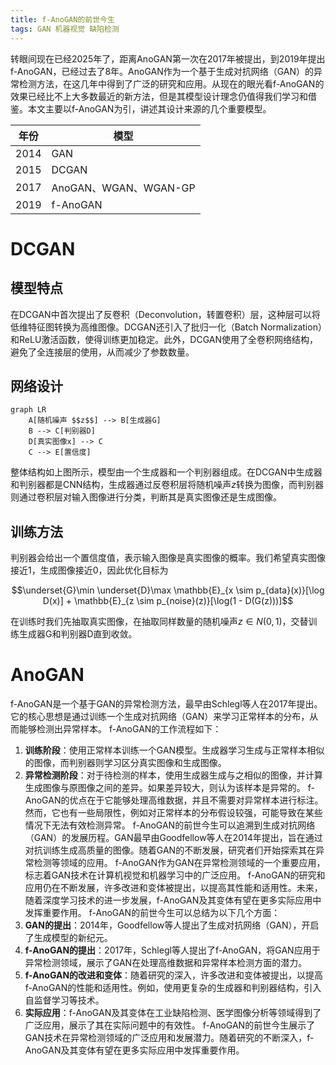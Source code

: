 ```yaml
---
title: f-AnoGAN的前世今生
tags: GAN 机器视觉 缺陷检测
---
```


转眼间现在已经2025年了，距离AnoGAN第一次在2017年被提出，到2019年提出f-AnoGAN，已经过去了8年。AnoGAN作为一个基于生成对抗网络（GAN）的异常检测方法，在这几年中得到了广泛的研究和应用。从现在的眼光看f-AnoGAN的效果已经比不上大多数最近的新方法，但是其模型设计理念仍值得我们学习和借鉴。本文主要以f-AnoGAN为引，讲述其设计来源的几个重要模型。

|  年份   | 模型  |
|  ----  | ----  |
| 2014 | GAN |
| 2015 | DCGAN |
| 2017 | AnoGAN、WGAN、WGAN-GP |
| 2019 | f-AnoGAN |


# DCGAN

## 模型特点
在DCGAN中首次提出了反卷积（Deconvolution，转置卷积）层，这种层可以将低维特征图转换为高维图像。DCGAN还引入了批归一化（Batch Normalization）和ReLU激活函数，使得训练更加稳定。此外，DCGAN使用了全卷积网络结构，避免了全连接层的使用，从而减少了参数数量。


## 网络设计

```mermaid
graph LR
    A[随机噪声 $$z$$] --> B[生成器G]
    B --> C[判别器D]
    D[真实图像x] --> C
    C --> E[置信度]
```

整体结构如上图所示，模型由一个生成器和一个判别器组成。在DCGAN中生成器和判别器都是CNN结构，生成器通过反卷积层将随机噪声$z$转换为图像，而判别器则通过卷积层对输入图像进行分类，判断其是真实图像还是生成图像。

## 训练方法 

判别器会给出一个置信度值，表示输入图像是真实图像的概率。我们希望真实图像接近1，生成图像接近0，因此优化目标为

$$\underset{G}\min \underset{D}\max  \mathbb{E}_{x \sim p_{data}(x)}[\log D(x)] + \mathbb{E}_{z \sim p_{noise}(z)}[\log(1 - D(G(z)))]$$

在训练时我们先抽取真实图像，在抽取同样数量的随机噪声$z\in N(0,1)$，交替训练生成器G和判别器D直到收敛。

# AnoGAN





f-AnoGAN是一个基于GAN的异常检测方法，最早由Schlegl等人在2017年提出。它的核心思想是通过训练一个生成对抗网络（GAN）来学习正常样本的分布，从而能够检测出异常样本。
f-AnoGAN的工作流程如下：
1. **训练阶段**：使用正常样本训练一个GAN模型。生成器学习生成与正常样本相似的图像，而判别器则学习区分真实图像和生成图像。
2. **异常检测阶段**：对于待检测的样本，使用生成器生成与之相似的图像，并计算生成图像与原图像之间的差异。如果差异较大，则认为该样本是异常的。
f-AnoGAN的优点在于它能够处理高维数据，并且不需要对异常样本进行标注。然而，它也有一些局限性，例如对正常样本的分布假设较强，可能导致在某些情况下无法有效检测异常。
f-AnoGAN的前世今生可以追溯到生成对抗网络（GAN）的发展历程。GAN最早由Goodfellow等人在2014年提出，旨在通过对抗训练生成高质量的图像。随着GAN的不断发展，研究者们开始探索其在异常检测等领域的应用。
f-AnoGAN作为GAN在异常检测领域的一个重要应用，标志着GAN技术在计算机视觉和机器学习中的广泛应用。
f-AnoGAN的研究和应用仍在不断发展，许多改进和变体被提出，以提高其性能和适用性。未来，随着深度学习技术的进一步发展，f-AnoGAN及其变体有望在更多实际应用中发挥重要作用。
f-AnoGAN的前世今生可以总结为以下几个方面：
1. **GAN的提出**：2014年，Goodfellow等人提出了生成对抗网络（GAN），开启了生成模型的新纪元。
2. **f-AnoGAN的提出**：2017年，Schlegl等人提出了f-AnoGAN，将GAN应用于异常检测领域，展示了GAN在处理高维数据和异常样本检测方面的潜力。
3. **f-AnoGAN的改进和变体**：随着研究的深入，许多改进和变体被提出，以提高f-AnoGAN的性能和适用性。例如，使用更复杂的生成器和判别器结构，引入自监督学习等技术。
4. **实际应用**：f-AnoGAN及其变体在工业缺陷检测、医学图像分析等领域得到了广泛应用，展示了其在实际问题中的有效性。
f-AnoGAN的前世今生展示了GAN技术在异常检测领域的广泛应用和发展潜力。随着研究的不断深入，f-AnoGAN及其变体有望在更多实际应用中发挥重要作用。
